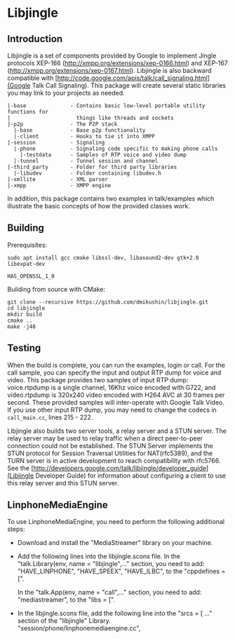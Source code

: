 # Libjingle

## Introduction

Libjingle is a set of components provided by Google to implement Jingle
protocols XEP-166 (http://xmpp.org/extensions/xep-0166.html) and XEP-167
(http://xmpp.org/extensions/xep-0167.html). Libjingle is also backward
compatible with
[http://code.google.com/apis/talk/call_signaling.html](Google Talk Call Signaling). This package will
create several static libraries you may link to your projects as needed.

```
|-base              - Contains basic low-level portable utility functions for
|                     things like threads and sockets
|-p2p               - The P2P stack
  |-base            - Base p2p functionality
  |-client          - Hooks to tie it into XMPP
|-session           - Signaling
  |-phone           - Signaling code specific to making phone calls
    |-testdata      - Samples of RTP voice and video dump
  |-tunnel          - Tunnel session and channel
|-third_party       - Folder for third party libraries
  |-libudev         - Folder containing libudev.h
|-xmllite           - XML parser
|-xmpp              - XMPP engine
```

In addition, this package contains two examples in talk/examples which
illustrate the basic concepts of how the provided classes work.

## Building

Prerequisites:

```
sudo apt install gcc cmake libssl-dev, libasound2-dev gtk+2.0 libexpat-dev
```

`HAS_OPENSSL_1_0`

Building from source with CMake:

```
git clone --recursive https://github.com/dmikushin/libjingle.git
cd libjingle
mkdir build
cmake ..
make -j48
```

## Testing

When the build is complete, you can run the
examples, login or call. For the call sample, you can specify the input and
output RTP dump for voice and video. This package provides two samples of input
RTP dump: voice.rtpdump is a single channel, 16Khz voice encoded with G722, and
video.rtpdump is 320x240 video encoded with H264 AVC at 30 frames per second.
These provided samples will inter-operate with Google Talk Video. If you use
other input RTP dump, you may need to change the codecs in `call_main.cc`, lines
215 - 222.

Libjingle also builds two server tools, a relay server and a STUN server. The
relay server may be used to relay traffic when a direct peer-to-peer connection
could not be established. The STUN Server implements the STUN protocol for
Session Traversal Utilities for NAT(rfc5389), and the TURN server is in active
development to reach compatibility with rfc5766. See the
[http://developers.google.com/talk/libjingle/developer_guide](Libjingle Developer Guide) for
information about configuring a client to use this relay server and this STUN
server.

## LinphoneMediaEngine

To use LinphoneMediaEngine, you need to perform the following additional steps:
  * Download and install the "MediaStreamer" library on your
    machine.
  * Add the following lines into the libjingle.scons file.
    In the "talk.Library(env, name = "libjingle",..." section, you need to add:
      "HAVE_LINPHONE",
      "HAVE_SPEEX",
      "HAVE_ILBC",
    to the "cppdefines = [".

    In the "talk.App(env, name = "call",..." section, you need to add:
      "mediastreamer",
    to the "libs = [".
  * In the libjingle.scons file, add the following line into the "srcs = [ ..."
    section of the "libjingle" Library.
      "session/phone/linphonemediaengine.cc",


